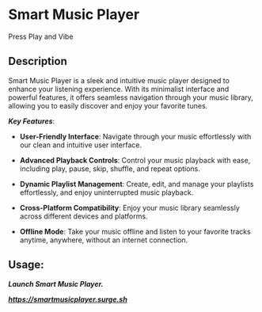 # Smart Music Player 

Press Play and Vibe 
## Description
Smart Music Player is a sleek and intuitive music player designed to enhance your listening experience. With its minimalist interface and powerful features, it offers seamless navigation through your music library, allowing you to easily discover and enjoy your favorite tunes.

***Key Features***:

+ **User-Friendly Interface**: Navigate through your music effortlessly with our clean and intuitive user interface.

+ **Advanced Playback Controls**: Control your music playback with ease, including play, pause, skip, shuffle, and repeat options.

+ **Dynamic Playlist Management**: Create, edit, and manage your playlists effortlessly, and enjoy uninterrupted music playback.

+ **Cross-Platform Compatibility**: Enjoy your music library seamlessly across different devices and platforms.

+ **Offline Mode**: Take your music offline and listen to your favorite tracks anytime, anywhere, without an internet connection.

## Usage:

***Launch Smart Music Player.***

***https://smartmusicplayer.surge.sh***

